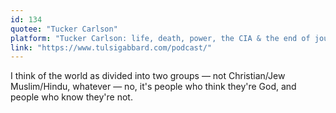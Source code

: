 ```yaml
---
id: 134
quotee: "Tucker Carlson"
platform: "Tucker Carlson: life, death, power, the CIA & the end of journalism | The Tulsi Gabbard Show"
link: "https://www.tulsigabbard.com/podcast/"
---
```


I think of the world as divided into two groups — not Christian/Jew Muslim/Hindu, whatever — no, it's people who think they're God, and people who know they're not.
